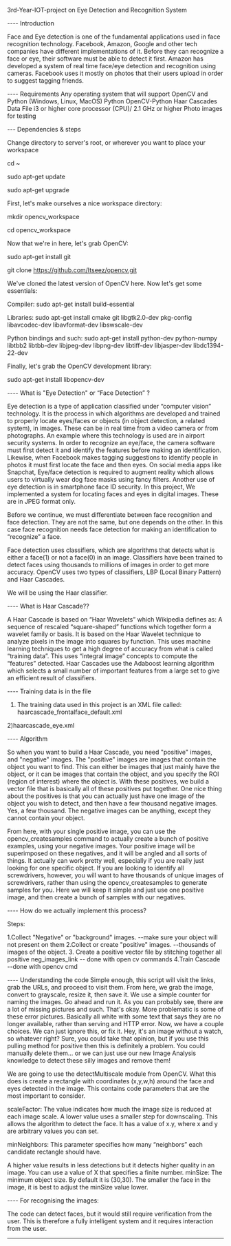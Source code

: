 3rd-Year-IOT-project on Eye Detection and Recognition System

----	Introduction

 Face and Eye detection is one of the fundamental applications used in face recognition technology.
 Facebook, Amazon, Google and other tech companies have different implementations of it.
 Before they can recognize a face or eye, their software must be able to detect it first.
 Amazon has developed a system of real time face/eye detection and recognition using cameras.
 Facebook uses it mostly on photos that their users upload in order to suggest tagging friends.


 ----	Requirements
 Any operating system that will support OpenCV and Python (Windows, Linux, MacOS)
 Python
 OpenCV-Python
 Haar Cascades Data File
 i3 or higher core processor (CPU)/ 2.1 GHz or higher
 Photo images for testing



--- Dependencies & steps

Change directory to server's root, or wherever you want to place your workspace

cd ~

sudo apt-get update

sudo apt-get upgrade

First, let's make ourselves a nice workspace directory:

mkdir opencv_workspace

cd opencv_workspace

Now that we're in here, let's grab OpenCV:

sudo apt-get install git

git clone https://github.com/Itseez/opencv.git

We've cloned the latest version of OpenCV here. Now let's get some essentials:

Compiler: sudo apt-get install build-essential

Libraries: sudo apt-get install cmake git libgtk2.0-dev pkg-config libavcodec-dev libavformat-dev libswscale-dev

Python bindings and such: sudo apt-get install python-dev python-numpy libtbb2 libtbb-dev libjpeg-dev libpng-dev libtiff-dev libjasper-dev libdc1394-22-dev



Finally, let's grab the OpenCV development library:

sudo apt-get install libopencv-dev


----	What is  "Eye Detection" or “Face Detection” ?

Eye detection is a type of application classified under “computer vision” technology.
It is the process in which algorithms are developed and trained to properly locate eyes/faces or objects (in object detection, a related system), in images.
 These can be in real time from a video camera or from photographs.
 An example where this technology is used are in airport security systems.
 In order to recognize an eye/face, the camera software must first detect it and identify the features before making an identification.
 Likewise, when Facebook makes tagging suggestions to identify people in photos it must first locate the face and then eyes.
 On social media apps like Snapchat,
 Eye/face detection is required to augment reality which allows users to virtually wear dog face masks using fancy filters.
 Another use of eye detection is in smartphone face ID security.
In this project, We implemented a system for locating faces and eyes in digital images. These are in JPEG format only.


Before we continue, we must differentiate between face recognition and face detection.
They are not the same, but one depends on the other.
In this case face recognition needs face detection for making an identification to “recognize” a face.

Face detection uses classifiers, which are algorithms that detects what is either a face(1) or not a face(0) in an image.
Classifiers have been trained to detect faces using thousands to millions of images in order to get more accuracy.
OpenCV uses two types of classifiers, LBP (Local Binary Pattern) and Haar Cascades.

We will be using the Haar classifier.


----	What is Haar Cascade??

A Haar Cascade is based on “Haar Wavelets” which Wikipedia defines as:
A sequence of rescaled “square-shaped” functions which together form a wavelet family or basis.
It is based on the Haar Wavelet technique to analyze pixels in the image into squares by function.
This uses machine learning techniques to get a high degree of accuracy from what is called “training data”.
This uses “integral image” concepts to compute the “features” detected.
Haar Cascades use the Adaboost learning algorithm which selects a small number of important features
from a large set to give an efficient result of classifiers.

---- Training data is in the file

1) The training data used in this project is an XML file called:
haarcascade_frontalface_default.xml


2)haarcascade_eye.xml

----	Algorithm

So when you want to build a Haar Cascade, you need "positive" images, and "negative" images.
The "positive" images are images that contain the object you want to find. This can either be images that just mainly have the object,
or it can be images that contain the object, and you specify the ROI (region of interest) where the object is. With these positives,
 we build a vector file that is basically all of these positives put together.
 One nice thing about the positives is that you can actually just have one image of the object you wish to detect,
 and then have a few thousand negative images. Yes, a few thousand. The negative images can be anything,
  except they cannot contain your object.

From here, with your single positive image, you can use the opencv_createsamples command to actually create a bunch of positive examples,
 using your negative images. Your positive image will be superimposed on these negatives, and it will be angled and all sorts of things.
 It actually can work pretty well, especially if you are really just looking for one specific object.
 If you are looking to identify all screwdrivers, however, you will want to have thousands of unique images of screwdrivers, rather than using the opencv_createsamples to generate samples for you.
 Here we will keep it simple and just use one positive image, and then create a bunch of samples with our negatives.


----	How do we actually implement this process?

Steps:

1.Collect "Negative" or "background" images.
--make sure your object will not present on them
2.Collect or create "positive" images.
--thousands of images of the object.
3. Create a positive vector file by stitching together all positive neg_images_link
-- done with open cv commands
4.Train Cascade
--done with opencv cmd


----	Understanding the code
Simple enough, this script will visit the links, grab the URLs, and proceed to visit them. From here,
we grab the image, convert to grayscale, resize it, then save it. We use a simple counter for naming the images.
Go ahead and run it. As you can probably see, there are a lot of missing pictures and such. That's okay. More problematic is
some of these error pictures.
Basically all white with some text that says they are no longer available,
 rather than serving and HTTP error. Now, we have a couple choices.
  We can just ignore this, or fix it. Hey, it's an image without a watch, so whatever right?
  Sure, you could take that opinion, but if you use this pulling method for positive then this is definitely a problem.
  You could manually delete them... or we can just use our new Image Analysis knowledge to detect these silly images and remove them!



We are going to use the detectMultiscale module from OpenCV.
 What this does is create a rectangle with coordinates (x,y,w,h) around the face and eyes detected in the image.
This contains code parameters that are the most important to consider.

scaleFactor: The value indicates how much the image size is reduced at each image scale.
A lower value uses a smaller step for downscaling. This allows the algorithm to detect the face.
It has a value of x.y, where x and y are arbitrary values you can set.

minNeighbors: This parameter specifies how many “neighbors” each candidate rectangle should have.

A higher value results in less detections but it detects higher quality in an image. You can use a value of X that specifies a finite number.
minSize: The minimum object size.
By default it is (30,30). The smaller the face in the image, it is best to adjust the minSize value lower.

----	For recognising the images:

 The code can detect faces, but it would still require verification from the user.
 This is therefore a fully intelligent system and  it requires interaction from the user.

----	





